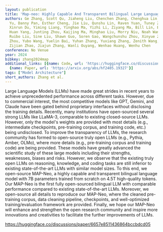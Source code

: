 ```yaml
---
layout: publication
title: 'Map-neo: Highly Capable And Transparent Bilingual Large Language Model Series'
authors: Ge Zhang, Scott Qu, Jiaheng Liu, Chenchen Zhang, Chenghua Lin, Chou Leuang
  Yu, Danny Pan, Esther Cheng, Jie Liu, Qunshu Lin, Raven Yuan, Tuney Zheng, Wei Pang,
  Xinrun Du, Yiming Liang, Yinghao Ma, Yizhi Li, Ziyang Ma, Bill Lin, Emmanouil Benetos,
  Huan Yang, Junting Zhou, Kaijing Ma, Minghao Liu, Morry Niu, Noah Wang, Quehry Que,
  Ruibo Liu, Sine Liu, Shawn Guo, Soren Gao, Wangchunshu Zhou, Xinyue Zhang, Yizhi
  Zhou, Yubo Wang, Yuelin Bai, Yuhan Zhang, Yuxiang Zhang, Zenith Wang, Zhenzhu Yang,
  Zijian Zhao, Jiajun Zhang, Wanli Ouyang, Wenhao Huang, Wenhu Chen
conference: No Venue
year: 2024
bibkey: zhang2024map
additional_links: [{name: Code, url: 'https://huggingface.co/discussions/paper/6657e8511436864bccbdcd05'},
  {name: Paper, url: 'https://arxiv.org/abs/hf2405.19327'}]
tags: ["Model Architecture"]
short_authors: Zhang et al.
---
```

Large Language Models (LLMs) have made great strides in recent years to achieve unprecedented performance across different tasks. However, due to commercial interest, the most competitive models like GPT, Gemini, and Claude have been gated behind proprietary interfaces without disclosing the training details. Recently, many institutions have open-sourced several strong LLMs like LLaMA-3, comparable to existing closed-source LLMs. However, only the model's weights are provided with most details (e.g., intermediate checkpoints, pre-training corpus, and training code, etc.) being undisclosed. To improve the transparency of LLMs, the research community has formed to open-source truly open LLMs (e.g., Pythia, Amber, OLMo), where more details (e.g., pre-training corpus and training code) are being provided. These models have greatly advanced the scientific study of these large models including their strengths, weaknesses, biases and risks. However, we observe that the existing truly open LLMs on reasoning, knowledge, and coding tasks are still inferior to existing state-of-the-art LLMs with similar model sizes. To this end, we open-source MAP-Neo, a highly capable and transparent bilingual language model with 7B parameters trained from scratch on 4.5T high-quality tokens. Our MAP-Neo is the first fully open-sourced bilingual LLM with comparable performance compared to existing state-of-the-art LLMs. Moreover, we open-source all details to reproduce our MAP-Neo, where the cleaned pre-training corpus, data cleaning pipeline, checkpoints, and well-optimized training/evaluation framework are provided. Finally, we hope our MAP-Neo will enhance and strengthen the open research community and inspire more innovations and creativities to facilitate the further improvements of LLMs.

https://huggingface.co/discussions/paper/6657e8511436864bccbdcd05